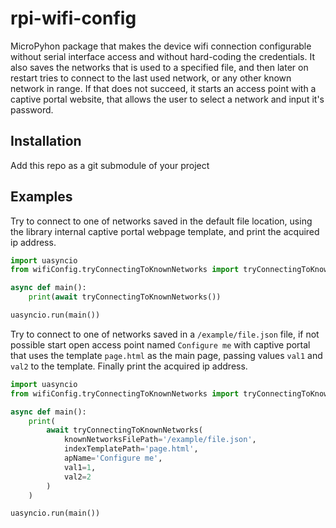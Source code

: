 # rpi-wifi-config
MicroPyhon package that makes the device wifi connection configurable without serial interface access and without hard-coding the credentials.
It also saves the networks that is used to a specified file, and then later on restart tries to connect to the last used network,
or any other known network in range. If that does not succeed, it starts an access point with a captive portal website, that allows the user
to select a network and input it's password.

## Installation
Add this repo as a git submodule of your project

## Examples
Try to connect to one of networks saved in the default file location, using the library internal captive portal webpage template, and
print the acquired ip address.
```py
import uasyncio
from wifiConfig.tryConnectingToKnownNetworks import tryConnectingToKnownNetworks

async def main():
    print(await tryConnectingToKnownNetworks())

uasyncio.run(main())
```

Try to connect to one of networks saved in a `/example/file.json` file, if not possible start open access point named `Configure me`
with captive portal that uses the template `page.html` as the main page, passing values `val1` and `val2` to the template.
Finally print the acquired ip address.
```py
import uasyncio
from wifiConfig.tryConnectingToKnownNetworks import tryConnectingToKnownNetworks

async def main():
    print(
        await tryConnectingToKnownNetworks(
            knownNetworksFilePath='/example/file.json',
            indexTemplatePath='page.html',
            apName='Configure me',
            val1=1,
            val2=2
        )
    )

uasyncio.run(main())
```
